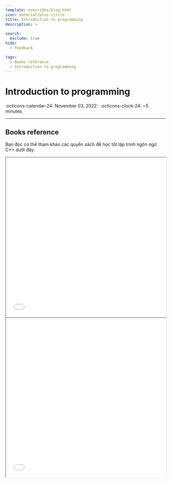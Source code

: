 ```yaml
---
template: overrides/blog.html
icon: material/plus-circle
title: Introduction to programming 
description: >
  
search:
  exclude: true
hide:
  - feedback

tags:
  - Books reference
  - Introduction to programming
---
```


# __Introduction to programming__

<span>
:octicons-calendar-24: November 03, 2022 ·
:octicons-clock-24: ~5 minutes

</span>

---

## __Books reference__

Bạn đọc có thể tham khảo các quyển sách để học tốt lập trình ngôn ngữ C++ dưới đây:

<iframe src="/courses/information_security_course_structure/semester01/introduction_to_programming/books_reference/TIC2Vone.pdf" width="100%" height="500px">
</iframe>
<iframe src="/courses/information_security_course_structure/semester01/introduction_to_programming/books_reference/C++ Programming From Problem Analysis to Program Design [5th Edition].pdf" width="100%" height="500px">
</iframe>

